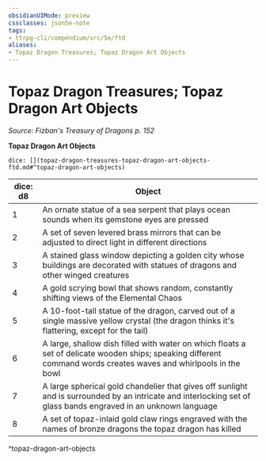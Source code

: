 ```yaml
---
obsidianUIMode: preview
cssclasses: json5e-note
tags:
- ttrpg-cli/compendium/src/5e/ftd
aliases:
- Topaz Dragon Treasures; Topaz Dragon Art Objects
---
```

# Topaz Dragon Treasures; Topaz Dragon Art Objects
*Source: Fizban's Treasury of Dragons p. 152* 

**Topaz Dragon Art Objects**

`dice: [](topaz-dragon-treasures-topaz-dragon-art-objects-ftd.md#^topaz-dragon-art-objects)`

| dice: d8 | Object |
|----------|--------|
| 1 | An ornate statue of a sea serpent that plays ocean sounds when its gemstone eyes are pressed |
| 2 | A set of seven levered brass mirrors that can be adjusted to direct light in different directions |
| 3 | A stained glass window depicting a golden city whose buildings are decorated with statues of dragons and other winged creatures |
| 4 | A gold scrying bowl that shows random, constantly shifting views of the Elemental Chaos |
| 5 | A 10-foot-tall statue of the dragon, carved out of a single massive yellow crystal (the dragon thinks it's flattering, except for the tail) |
| 6 | A large, shallow dish filled with water on which floats a set of delicate wooden ships; speaking different command words creates waves and whirlpools in the bowl |
| 7 | A large spherical gold chandelier that gives off sunlight and is surrounded by an intricate and interlocking set of glass bands engraved in an unknown language |
| 8 | A set of topaz-inlaid gold claw rings engraved with the names of bronze dragons the topaz dragon has killed |
^topaz-dragon-art-objects
